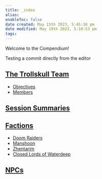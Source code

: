 ```yaml
---
title: _index
alias: 
enableToc: false
date created: May 15th 2023, 5:45:10 pm
date modified: May 19th 2023, 5:10:53 pm
tags: 
---
```

Welcome to the Compendium!

Testing a commit directly from the editor

## [The Trollskull Team](Factions/The%20Trollskull%20Team.md)
- [Objectives](Factions/The%20Trollskull%20Team.md#Objectives)
- [Members](Factions/The%20Trollskull%20Team.md#Members)

## [Session Summaries](Session%20Summaries/Session%20Summaries.md)

## [Factions](Factions/Factions.md)
- [Doom Raiders](Factions/Doom%20Raiders.md)
- [Manshoon](NPCs/Manshoon.md)
- [Zhentarim](Factions/Zhentarim.md)
- [Closed Lords of Waterdeep](Factions/Closed%20Lords%20of%20Waterdeep.md)

## [NPCs](NPCs/NPCs.md)
